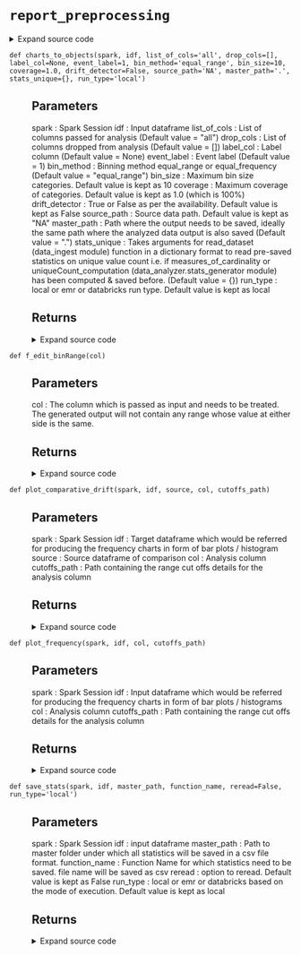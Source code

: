 # <code>report_preprocessing</code>
<details class="source">
<summary>
<span>Expand source code</span>
</summary>
<pre>
```python
import subprocess
from pathlib import Path

import numpy as np
import pandas as pd
import plotly.express as px
import plotly.graph_objects as go
import pyspark
from loguru import logger
from pyspark.sql import functions as F
from pyspark.sql import types as T
from pyspark.sql.window import Window

from anovos.data_analyzer.stats_generator import uniqueCount_computation
from anovos.data_ingest.data_ingest import read_dataset
from anovos.data_transformer.transformers import (
    outlier_categories,
    imputation_MMM,
    attribute_binning,
)
from anovos.shared.utils import attributeType_segregation, ends_with

global_theme = px.colors.sequential.Plasma
global_theme_r = px.colors.sequential.Plasma_r
global_plot_bg_color = "rgba(0,0,0,0)"
global_paper_bg_color = "rgba(0,0,0,0)"
num_cols = []
cat_cols = []


def master_to_local(master_path):
    """

    Parameters
    ----------
    master_path :


    Returns
    -------

    """
    punctuations = ":"
    for x in master_path:
        if x in punctuations:
            local_path = master_path.replace(x, "")
            local_path = "/" + local_path
    return local_path


def save_stats(spark, idf, master_path, function_name, reread=False, run_type="local"):
    """

    Parameters
    ----------
    spark :
        Spark Session
    idf :
        input dataframe
    master_path :
        Path to master folder under which all statistics will be saved in a csv file format.
    function_name :
        Function Name for which statistics need to be saved. file name will be saved as csv
    reread :
        option to reread. Default value is kept as False
    run_type :
        local or emr or databricks based on the mode of execution. Default value is kept as local

    Returns
    -------

    """
    if run_type == "local":
        local_path = master_path
    elif run_type == "databricks":
        local_path = master_to_local(master_path)
    elif run_type == "emr":
        local_path = "report_stats"
    else:
        raise ValueError("Invalid run_type")

    Path(local_path).mkdir(parents=True, exist_ok=True)

    idf.toPandas().to_csv(ends_with(local_path) + function_name + ".csv", index=False)

    if run_type == "emr":
        bash_cmd = (
            "aws s3 cp "
            + ends_with(local_path)
            + function_name
            + ".csv "
            + ends_with(master_path)
        )

        subprocess.check_output(["bash", "-c", bash_cmd])

    if reread:
        odf = spark.read.csv(
            ends_with(master_path) + function_name + ".csv",
            header=True,
            inferSchema=True,
        )
        return odf


def edit_binRange(col):
    """

    Parameters
    ----------
    col :
        The column which is passed as input and needs to be treated.
        The generated output will not contain any range whose value at either side is the same.

    Returns
    -------

    """
    try:
        list_col = col.split("-")
        deduped_col = list(set(list_col))
        if len(list_col) != len(deduped_col):
            return deduped_col[0]
        else:
            return col
    except Exception as e:
        logger.error(f"processing failed during edit_binRange, error {e}")
        pass


f_edit_binRange = F.udf(edit_binRange, T.StringType())


def binRange_to_binIdx(spark, col, cutoffs_path):
    """

    Parameters
    ----------
    spark :
        Spark Session
    col :
        The input column which is needed to by mapped with respective index
    cutoffs_path :
        paths containing the range cutoffs applicable for each index

    Returns
    -------

    """
    bin_cutoffs = (
        spark.read.parquet(cutoffs_path)
        .where(F.col("attribute") == col)
        .select("parameters")
        .rdd.flatMap(lambda x: x)
        .collect()[0]
    )
    bin_ranges = []
    max_cat = len(bin_cutoffs) + 1
    for idx in range(0, max_cat):
        if idx == 0:
            bin_ranges.append("<= " + str(round(bin_cutoffs[idx], 4)))
        elif idx < (max_cat - 1):
            bin_ranges.append(
                str(round(bin_cutoffs[idx - 1], 4))
                + "-"
                + str(round(bin_cutoffs[idx], 4))
            )
        else:
            bin_ranges.append("> " + str(round(bin_cutoffs[idx - 1], 4)))
    mapping = spark.createDataFrame(
        zip(range(1, max_cat + 1), bin_ranges), schema=["bin_idx", col]
    )
    return mapping


def plot_frequency(spark, idf, col, cutoffs_path):
    """

    Parameters
    ----------
    spark :
        Spark Session
    idf :
        Input dataframe which would be referred for producing the frequency charts in form of
        bar plots / histograms
    col :
        Analysis column
    cutoffs_path :
        Path containing the range cut offs details for the analysis column

    Returns
    -------

    """
    odf = (
        idf.groupBy(col)
        .count()
        .withColumn(
            "count_%",
            100 * (F.col("count") / F.sum("count").over(Window.partitionBy())),
        )
        .withColumn(col, f_edit_binRange(col))
    )

    if col in cat_cols:
        odf_pd = odf.orderBy("count", ascending=False).toPandas().fillna("Missing")
        odf_pd.loc[odf_pd[col] == "others", col] = "others*"

    if col in num_cols:
        mapping = binRange_to_binIdx(spark, col, cutoffs_path)
        odf_pd = (
            odf.join(mapping, col, "left_outer")
            .orderBy("bin_idx")
            .toPandas()
            .fillna("Missing")
        )

    fig = px.bar(
        odf_pd,
        x=col,
        y="count",
        text=odf_pd["count_%"].apply(lambda x: "{0:1.2f}%".format(x)),
        color_discrete_sequence=global_theme,
    )
    fig.update_traces(textposition="outside")
    fig.update_layout(title_text=str("Frequency Distribution for " + str(col.upper())))
    fig.update_xaxes(type="category")
    # fig.update_layout(barmode='stack', xaxis={'categoryorder':'total descending'})
    fig.layout.plot_bgcolor = global_plot_bg_color
    fig.layout.paper_bgcolor = global_paper_bg_color
    # plotly.offline.plot(fig, auto_open=False, validate=False, filename=f"{base_loc}/{file_name_}bar_graph.html")

    return fig


def plot_outlier(spark, idf, col, split_var=None, sample_size=500000):
    """

    Parameters
    ----------
    spark :
        Spark Session
    idf :
        Input dataframe which would be referred for capturing the outliers in form of violin charts
    col :
        Analysis column
    split_var :
        Column which is needed. Default value is kept as None
    sample_size :
        Maximum Sample size. Default value is kept as 500000

    Returns
    -------

    """
    idf_sample = idf.select(col).sample(
        False, min(1.0, float(sample_size) / idf.count()), 0
    )
    idf_sample.persist(pyspark.StorageLevel.MEMORY_AND_DISK).count()
    idf_imputed = imputation_MMM(spark, idf_sample)
    idf_pd = idf_imputed.toPandas()
    fig = px.violin(
        idf_pd,
        y=col,
        color=split_var,
        box=True,
        points="outliers",
        color_discrete_sequence=[global_theme_r[8], global_theme_r[4]],
    )
    fig.layout.plot_bgcolor = global_plot_bg_color
    fig.layout.paper_bgcolor = global_paper_bg_color
    fig.update_layout(
        legend=dict(orientation="h", x=0.5, yanchor="bottom", xanchor="center")
    )

    return fig


def plot_eventRate(spark, idf, col, label_col, event_label, cutoffs_path):
    """

    Parameters
    ----------
    spark :
        Spark Session
    idf :
        Input dataframe which would be referred for producing the frequency charts in form of bar plots / histogram
    col :
        Analysis column
    label_col :
        Label column
    event_label :
        Event label
    cutoffs_path :
        Path containing the range cut offs details for the analysis column

    Returns
    -------

    """

    odf = (
        idf.withColumn(
            label_col, F.when(F.col(label_col) == event_label, 1).otherwise(0)
        )
        .groupBy(col)
        .pivot(label_col)
        .count()
        .fillna(0, subset=["0", "1"])
        .withColumn("event_rate", 100 * (F.col("1") / (F.col("0") + F.col("1"))))
        .withColumn("attribute_name", F.lit(col))
        .withColumn(col, f_edit_binRange(col))
    )

    if col in cat_cols:
        odf_pd = odf.orderBy("event_rate", ascending=False).toPandas()
        odf_pd.loc[odf_pd[col] == "others", col] = "others*"

    if col in num_cols:
        mapping = binRange_to_binIdx(spark, col, cutoffs_path)
        odf_pd = odf.join(mapping, col, "left_outer").orderBy("bin_idx").toPandas()

    fig = px.bar(
        odf_pd,
        x=col,
        y="event_rate",
        text=odf_pd["event_rate"].apply(lambda x: "{0:1.2f}%".format(x)),
        color_discrete_sequence=global_theme,
    )
    fig.update_traces(textposition="outside")
    fig.update_layout(
        title_text=str(
            "Event Rate Distribution for "
            + str(col.upper())
            + str(" [Target Variable : " + str(event_label) + str("]"))
        )
    )
    fig.update_xaxes(type="category")
    fig.layout.plot_bgcolor = global_plot_bg_color
    fig.layout.paper_bgcolor = global_paper_bg_color
    # plotly.offline.plot(fig, auto_open=False, validate=False, filename=f"{base_loc}/{file_name_}feat_analysis_label.html")

    return fig


def plot_comparative_drift(spark, idf, source, col, cutoffs_path):
    """

    Parameters
    ----------
    spark :
        Spark Session
    idf :
        Target dataframe which would be referred for producing the frequency charts in form of bar plots / histogram
    source :
        Source dataframe of comparison
    col :
        Analysis column
    cutoffs_path :
        Path containing the range cut offs details for the analysis column

    Returns
    -------

    """
    odf = (
        idf.groupBy(col)
        .agg((F.count(col) / idf.count()).alias("countpct_target"))
        .fillna(np.nan, subset=[col])
    )

    if col in cat_cols:
        odf_pd = (
            odf.join(
                source.withColumnRenamed("p", "countpct_source").fillna(
                    np.nan, subset=[col]
                ),
                col,
                "full_outer",
            )
            .orderBy("countpct_target", ascending=False)
            .toPandas()
        )

    if col in num_cols:
        mapping = binRange_to_binIdx(spark, col, cutoffs_path)
        odf_pd = (
            odf.join(mapping, col, "left_outer")
            .fillna(np.nan, subset=["bin_idx"])
            .join(
                source.fillna(np.nan, subset=[col]).select(
                    F.col(col).alias("bin_idx"), F.col("p").alias("countpct_source")
                ),
                "bin_idx",
                "full_outer",
            )
            .orderBy("bin_idx")
            .toPandas()
        )

    odf_pd.fillna(
        {col: "Missing", "countpct_source": 0, "countpct_target": 0}, inplace=True
    )
    odf_pd["%_diff"] = (
        (odf_pd["countpct_target"] / odf_pd["countpct_source"]) - 1
    ) * 100
    fig = go.Figure()
    fig.add_bar(
        y=list(odf_pd.countpct_source.values),
        x=odf_pd[col],
        name="source",
        marker=dict(color=global_theme),
    )
    fig.update_traces(overwrite=True, marker={"opacity": 0.7})
    fig.add_bar(
        y=list(odf_pd.countpct_target.values),
        x=odf_pd[col],
        name="target",
        text=odf_pd["%_diff"].apply(lambda x: "{0:0.2f}%".format(x)),
        marker=dict(color=global_theme),
    )
    fig.update_traces(textposition="outside")
    fig.update_layout(
        paper_bgcolor=global_paper_bg_color,
        plot_bgcolor=global_plot_bg_color,
        showlegend=False,
    )
    fig.update_layout(
        title_text=str(
            "Drift Comparison for " + col + "<br><sup>(L->R : Source->Target)</sup>"
        )
    )
    fig.update_traces(marker=dict(color=global_theme))
    fig.update_xaxes(type="category")
    # fig.add_trace(go.Scatter(x=odf_pd[col], y=odf_pd.countpct_target.values, mode='lines+markers',
    #                        line=dict(color=px.colors.qualitative.Antique[10], width=3, dash='dot')))
    fig.update_layout(
        xaxis_tickfont_size=14,
        yaxis=dict(title="frequency", titlefont_size=16, tickfont_size=14),
    )

    return fig


def charts_to_objects(
    spark,
    idf,
    list_of_cols="all",
    drop_cols=[],
    label_col=None,
    event_label=1,
    bin_method="equal_range",
    bin_size=10,
    coverage=1.0,
    drift_detector=False,
    source_path="NA",
    master_path=".",
    stats_unique={},
    run_type="local",
):
    """

    Parameters
    ----------
    spark :
        Spark Session
    idf :
        Input dataframe
    list_of_cols :
        List of columns passed for analysis (Default value = "all")
    drop_cols :
        List of columns dropped from analysis (Default value = [])
    label_col :
        Label column (Default value = None)
    event_label :
        Event label (Default value = 1)
    bin_method :
        Binning method equal_range or equal_frequency (Default value = "equal_range")
    bin_size :
        Maximum bin size categories. Default value is kept as 10
    coverage :
        Maximum coverage of categories. Default value is kept as 1.0 (which is 100%)
    drift_detector :
        True or False as per the availability. Default value is kept as False
    source_path :
        Source data path. Default value is kept as "NA"
    master_path :
        Path where the output needs to be saved, ideally the same path where the analyzed data output is also saved (Default value = ".")
    stats_unique :
        Takes arguments for read_dataset (data_ingest module) function in a dictionary format
        to read pre-saved statistics on unique value count i.e. if measures_of_cardinality or
        uniqueCount_computation (data_analyzer.stats_generator module) has been computed & saved before. (Default value = {})
    run_type :
        local or emr or databricks run type. Default value is kept as local

    Returns
    -------

    """

    global num_cols
    global cat_cols

    if list_of_cols == "all":
        num_cols, cat_cols, other_cols = attributeType_segregation(idf)
        list_of_cols = num_cols + cat_cols
    if isinstance(list_of_cols, str):
        list_of_cols = [x.strip() for x in list_of_cols.split("|")]
    if isinstance(drop_cols, str):
        drop_cols = [x.strip() for x in drop_cols.split("|")]

    if stats_unique == {}:
        remove_cols = (
            uniqueCount_computation(spark, idf, list_of_cols)
            .where(F.col("unique_values") < 2)
            .select("attribute")
            .rdd.flatMap(lambda x: x)
            .collect()
        )
    else:
        remove_cols = (
            read_dataset(spark, **stats_unique)
            .where(F.col("unique_values") < 2)
            .select("attribute")
            .rdd.flatMap(lambda x: x)
            .collect()
        )

    list_of_cols = list(
        set([e for e in list_of_cols if e not in (drop_cols + remove_cols)])
    )

    if any(x not in idf.columns for x in list_of_cols) | (len(list_of_cols) == 0):
        raise TypeError("Invalid input for Column(s)")

    num_cols, cat_cols, other_cols = attributeType_segregation(idf.select(list_of_cols))

    if cat_cols:
        idf_cleaned = outlier_categories(
            spark, idf, list_of_cols=cat_cols, coverage=coverage, max_category=bin_size
        )
    else:
        idf_cleaned = idf

    if drift_detector:
        encoding_model_exists = True
        binned_cols = (
            spark.read.parquet(source_path + "/drift_statistics/attribute_binning")
            .select("attribute")
            .rdd.flatMap(lambda x: x)
            .collect()
        )
        to_be_binned = [e for e in num_cols if e not in binned_cols]
    else:
        encoding_model_exists = False
        binned_cols = []
        to_be_binned = num_cols

    if to_be_binned:
        idf_encoded = attribute_binning(
            spark,
            idf_cleaned,
            list_of_cols=to_be_binned,
            method_type=bin_method,
            bin_size=bin_size,
            bin_dtype="categorical",
            pre_existing_model=False,
            model_path=source_path + "/charts_to_objects",
            output_mode="append",
        )
    else:
        idf_encoded = idf_cleaned

    if binned_cols:
        idf_encoded = attribute_binning(
            spark,
            idf_encoded,
            list_of_cols=binned_cols,
            method_type=bin_method,
            bin_size=bin_size,
            bin_dtype="categorical",
            pre_existing_model=True,
            model_path=source_path + "/drift_statistics",
            output_mode="append",
        )

    cutoffs_path1 = source_path + "/charts_to_objects/attribute_binning"
    cutoffs_path2 = source_path + "/drift_statistics/attribute_binning"

    idf_encoded.persist(pyspark.StorageLevel.MEMORY_AND_DISK)

    if run_type == "local":
        local_path = master_path
    elif run_type == "databricks":
        local_path = master_to_local(master_path)
    elif run_type == "emr":
        local_path = "report_stats"
    else:
        raise ValueError("Invalid run_type")

    Path(local_path).mkdir(parents=True, exist_ok=True)

    for idx, col in enumerate(list_of_cols):

        if col in binned_cols:
            cutoffs_path = cutoffs_path2
        else:
            cutoffs_path = cutoffs_path1

        if col in cat_cols:
            f = plot_frequency(spark, idf_encoded, col, cutoffs_path)
            f.write_json(ends_with(local_path) + "freqDist_" + col)

            if label_col:
                if col != label_col:
                    f = plot_eventRate(
                        spark, idf_encoded, col, label_col, event_label, cutoffs_path
                    )
                    f.write_json(ends_with(local_path) + "eventDist_" + col)

            if drift_detector:
                try:
                    frequency_path = (
                        source_path + "/drift_statistics/frequency_counts/" + col
                    )
                    idf_source = spark.read.csv(
                        frequency_path, header=True, inferSchema=True
                    )
                    f = plot_comparative_drift(
                        spark, idf_encoded, idf_source, col, cutoffs_path
                    )
                    f.write_json(ends_with(local_path) + "drift_" + col)
                except Exception as e:
                    logger.error(f"processing failed during drift detection, error {e}")
                    pass

        if col in num_cols:
            f = plot_outlier(spark, idf, col, split_var=None)
            f.write_json(ends_with(local_path) + "outlier_" + col)
            f = plot_frequency(
                spark,
                idf_encoded.drop(col).withColumnRenamed(col + "_binned", col),
                col,
                cutoffs_path,
            )
            f.write_json(ends_with(local_path) + "freqDist_" + col)

            if label_col:
                if col != label_col:
                    f = plot_eventRate(
                        spark,
                        idf_encoded.drop(col).withColumnRenamed(col + "_binned", col),
                        col,
                        label_col,
                        event_label,
                        cutoffs_path,
                    )
                    f.write_json(ends_with(local_path) + "eventDist_" + col)

            if drift_detector:
                try:
                    frequency_path = (
                        source_path + "/drift_statistics/frequency_counts/" + col
                    )
                    idf_source = spark.read.csv(
                        frequency_path, header=True, inferSchema=True
                    )
                    f = plot_comparative_drift(
                        spark,
                        idf_encoded.drop(col).withColumnRenamed(col + "_binned", col),
                        idf_source,
                        col,
                        cutoffs_path,
                    )
                    f.write_json(ends_with(local_path) + "drift_" + col)
                except Exception as e:
                    logger.error(f"processing failed during drift detection, error {e}")
                    pass

    pd.DataFrame(idf.dtypes, columns=["attribute", "data_type"]).to_csv(
        ends_with(local_path) + "data_type.csv", index=False
    )

    if run_type == "emr":
        bash_cmd = (
            "aws s3 cp --recursive "
            + ends_with(local_path)
            + " "
            + ends_with(master_path)
        )

        subprocess.check_output(["bash", "-c", bash_cmd])
```
</pre>
</details>
## Functions
<dl>
<dt id="anovos.data_report.report_preprocessing.binRange_to_binIdx"><code class="name flex">
<span>def <span class="ident">binRange_to_binIdx</span></span>(<span>spark, col, cutoffs_path)</span>
</code></dt>
<dd>
<div class="desc"><h2 id="parameters">Parameters</h2>
<p>spark :
Spark Session
col :
The input column which is needed to by mapped with respective index
cutoffs_path :
paths containing the range cutoffs applicable for each index</p>
<h2 id="returns">Returns</h2></div>
<details class="source">
<summary>
<span>Expand source code</span>
</summary>
<pre>
```python
def binRange_to_binIdx(spark, col, cutoffs_path):
    """

    Parameters
    ----------
    spark :
        Spark Session
    col :
        The input column which is needed to by mapped with respective index
    cutoffs_path :
        paths containing the range cutoffs applicable for each index

    Returns
    -------

    """
    bin_cutoffs = (
        spark.read.parquet(cutoffs_path)
        .where(F.col("attribute") == col)
        .select("parameters")
        .rdd.flatMap(lambda x: x)
        .collect()[0]
    )
    bin_ranges = []
    max_cat = len(bin_cutoffs) + 1
    for idx in range(0, max_cat):
        if idx == 0:
            bin_ranges.append("<= " + str(round(bin_cutoffs[idx], 4)))
        elif idx < (max_cat - 1):
            bin_ranges.append(
                str(round(bin_cutoffs[idx - 1], 4))
                + "-"
                + str(round(bin_cutoffs[idx], 4))
            )
        else:
            bin_ranges.append("> " + str(round(bin_cutoffs[idx - 1], 4)))
    mapping = spark.createDataFrame(
        zip(range(1, max_cat + 1), bin_ranges), schema=["bin_idx", col]
    )
    return mapping
```
</pre>
</details>
</dd>
<dt id="anovos.data_report.report_preprocessing.charts_to_objects"><code class="name flex">
<span>def <span class="ident">charts_to_objects</span></span>(<span>spark, idf, list_of_cols='all', drop_cols=[], label_col=None, event_label=1, bin_method='equal_range', bin_size=10, coverage=1.0, drift_detector=False, source_path='NA', master_path='.', stats_unique={}, run_type='local')</span>
</code></dt>
<dd>
<div class="desc"><h2 id="parameters">Parameters</h2>
<p>spark :
Spark Session
idf :
Input dataframe
list_of_cols :
List of columns passed for analysis (Default value = "all")
drop_cols :
List of columns dropped from analysis (Default value = [])
label_col :
Label column (Default value = None)
event_label :
Event label (Default value = 1)
bin_method :
Binning method equal_range or equal_frequency (Default value = "equal_range")
bin_size :
Maximum bin size categories. Default value is kept as 10
coverage :
Maximum coverage of categories. Default value is kept as 1.0 (which is 100%)
drift_detector :
True or False as per the availability. Default value is kept as False
source_path :
Source data path. Default value is kept as "NA"
master_path :
Path where the output needs to be saved, ideally the same path where the analyzed data output is also saved (Default value = ".")
stats_unique :
Takes arguments for read_dataset (data_ingest module) function in a dictionary format
to read pre-saved statistics on unique value count i.e. if measures_of_cardinality or
uniqueCount_computation (data_analyzer.stats_generator module) has been computed &amp; saved before. (Default value = {})
run_type :
local or emr or databricks run type. Default value is kept as local</p>
<h2 id="returns">Returns</h2></div>
<details class="source">
<summary>
<span>Expand source code</span>
</summary>
<pre>
```python
def charts_to_objects(
    spark,
    idf,
    list_of_cols="all",
    drop_cols=[],
    label_col=None,
    event_label=1,
    bin_method="equal_range",
    bin_size=10,
    coverage=1.0,
    drift_detector=False,
    source_path="NA",
    master_path=".",
    stats_unique={},
    run_type="local",
):
    """

    Parameters
    ----------
    spark :
        Spark Session
    idf :
        Input dataframe
    list_of_cols :
        List of columns passed for analysis (Default value = "all")
    drop_cols :
        List of columns dropped from analysis (Default value = [])
    label_col :
        Label column (Default value = None)
    event_label :
        Event label (Default value = 1)
    bin_method :
        Binning method equal_range or equal_frequency (Default value = "equal_range")
    bin_size :
        Maximum bin size categories. Default value is kept as 10
    coverage :
        Maximum coverage of categories. Default value is kept as 1.0 (which is 100%)
    drift_detector :
        True or False as per the availability. Default value is kept as False
    source_path :
        Source data path. Default value is kept as "NA"
    master_path :
        Path where the output needs to be saved, ideally the same path where the analyzed data output is also saved (Default value = ".")
    stats_unique :
        Takes arguments for read_dataset (data_ingest module) function in a dictionary format
        to read pre-saved statistics on unique value count i.e. if measures_of_cardinality or
        uniqueCount_computation (data_analyzer.stats_generator module) has been computed & saved before. (Default value = {})
    run_type :
        local or emr or databricks run type. Default value is kept as local

    Returns
    -------

    """

    global num_cols
    global cat_cols

    if list_of_cols == "all":
        num_cols, cat_cols, other_cols = attributeType_segregation(idf)
        list_of_cols = num_cols + cat_cols
    if isinstance(list_of_cols, str):
        list_of_cols = [x.strip() for x in list_of_cols.split("|")]
    if isinstance(drop_cols, str):
        drop_cols = [x.strip() for x in drop_cols.split("|")]

    if stats_unique == {}:
        remove_cols = (
            uniqueCount_computation(spark, idf, list_of_cols)
            .where(F.col("unique_values") < 2)
            .select("attribute")
            .rdd.flatMap(lambda x: x)
            .collect()
        )
    else:
        remove_cols = (
            read_dataset(spark, **stats_unique)
            .where(F.col("unique_values") < 2)
            .select("attribute")
            .rdd.flatMap(lambda x: x)
            .collect()
        )

    list_of_cols = list(
        set([e for e in list_of_cols if e not in (drop_cols + remove_cols)])
    )

    if any(x not in idf.columns for x in list_of_cols) | (len(list_of_cols) == 0):
        raise TypeError("Invalid input for Column(s)")

    num_cols, cat_cols, other_cols = attributeType_segregation(idf.select(list_of_cols))

    if cat_cols:
        idf_cleaned = outlier_categories(
            spark, idf, list_of_cols=cat_cols, coverage=coverage, max_category=bin_size
        )
    else:
        idf_cleaned = idf

    if drift_detector:
        encoding_model_exists = True
        binned_cols = (
            spark.read.parquet(source_path + "/drift_statistics/attribute_binning")
            .select("attribute")
            .rdd.flatMap(lambda x: x)
            .collect()
        )
        to_be_binned = [e for e in num_cols if e not in binned_cols]
    else:
        encoding_model_exists = False
        binned_cols = []
        to_be_binned = num_cols

    if to_be_binned:
        idf_encoded = attribute_binning(
            spark,
            idf_cleaned,
            list_of_cols=to_be_binned,
            method_type=bin_method,
            bin_size=bin_size,
            bin_dtype="categorical",
            pre_existing_model=False,
            model_path=source_path + "/charts_to_objects",
            output_mode="append",
        )
    else:
        idf_encoded = idf_cleaned

    if binned_cols:
        idf_encoded = attribute_binning(
            spark,
            idf_encoded,
            list_of_cols=binned_cols,
            method_type=bin_method,
            bin_size=bin_size,
            bin_dtype="categorical",
            pre_existing_model=True,
            model_path=source_path + "/drift_statistics",
            output_mode="append",
        )

    cutoffs_path1 = source_path + "/charts_to_objects/attribute_binning"
    cutoffs_path2 = source_path + "/drift_statistics/attribute_binning"

    idf_encoded.persist(pyspark.StorageLevel.MEMORY_AND_DISK)

    if run_type == "local":
        local_path = master_path
    elif run_type == "databricks":
        local_path = master_to_local(master_path)
    elif run_type == "emr":
        local_path = "report_stats"
    else:
        raise ValueError("Invalid run_type")

    Path(local_path).mkdir(parents=True, exist_ok=True)

    for idx, col in enumerate(list_of_cols):

        if col in binned_cols:
            cutoffs_path = cutoffs_path2
        else:
            cutoffs_path = cutoffs_path1

        if col in cat_cols:
            f = plot_frequency(spark, idf_encoded, col, cutoffs_path)
            f.write_json(ends_with(local_path) + "freqDist_" + col)

            if label_col:
                if col != label_col:
                    f = plot_eventRate(
                        spark, idf_encoded, col, label_col, event_label, cutoffs_path
                    )
                    f.write_json(ends_with(local_path) + "eventDist_" + col)

            if drift_detector:
                try:
                    frequency_path = (
                        source_path + "/drift_statistics/frequency_counts/" + col
                    )
                    idf_source = spark.read.csv(
                        frequency_path, header=True, inferSchema=True
                    )
                    f = plot_comparative_drift(
                        spark, idf_encoded, idf_source, col, cutoffs_path
                    )
                    f.write_json(ends_with(local_path) + "drift_" + col)
                except Exception as e:
                    logger.error(f"processing failed during drift detection, error {e}")
                    pass

        if col in num_cols:
            f = plot_outlier(spark, idf, col, split_var=None)
            f.write_json(ends_with(local_path) + "outlier_" + col)
            f = plot_frequency(
                spark,
                idf_encoded.drop(col).withColumnRenamed(col + "_binned", col),
                col,
                cutoffs_path,
            )
            f.write_json(ends_with(local_path) + "freqDist_" + col)

            if label_col:
                if col != label_col:
                    f = plot_eventRate(
                        spark,
                        idf_encoded.drop(col).withColumnRenamed(col + "_binned", col),
                        col,
                        label_col,
                        event_label,
                        cutoffs_path,
                    )
                    f.write_json(ends_with(local_path) + "eventDist_" + col)

            if drift_detector:
                try:
                    frequency_path = (
                        source_path + "/drift_statistics/frequency_counts/" + col
                    )
                    idf_source = spark.read.csv(
                        frequency_path, header=True, inferSchema=True
                    )
                    f = plot_comparative_drift(
                        spark,
                        idf_encoded.drop(col).withColumnRenamed(col + "_binned", col),
                        idf_source,
                        col,
                        cutoffs_path,
                    )
                    f.write_json(ends_with(local_path) + "drift_" + col)
                except Exception as e:
                    logger.error(f"processing failed during drift detection, error {e}")
                    pass

    pd.DataFrame(idf.dtypes, columns=["attribute", "data_type"]).to_csv(
        ends_with(local_path) + "data_type.csv", index=False
    )

    if run_type == "emr":
        bash_cmd = (
            "aws s3 cp --recursive "
            + ends_with(local_path)
            + " "
            + ends_with(master_path)
        )

        subprocess.check_output(["bash", "-c", bash_cmd])
```
</pre>
</details>
</dd>
<dt id="anovos.data_report.report_preprocessing.edit_binRange"><code class="name flex">
<span>def <span class="ident">edit_binRange</span></span>(<span>col)</span>
</code></dt>
<dd>
<div class="desc"><h2 id="parameters">Parameters</h2>
<p>col :
The column which is passed as input and needs to be treated.
The generated output will not contain any range whose value at either side is the same.</p>
<h2 id="returns">Returns</h2></div>
<details class="source">
<summary>
<span>Expand source code</span>
</summary>
<pre>
```python
def edit_binRange(col):
    """

    Parameters
    ----------
    col :
        The column which is passed as input and needs to be treated.
        The generated output will not contain any range whose value at either side is the same.

    Returns
    -------

    """
    try:
        list_col = col.split("-")
        deduped_col = list(set(list_col))
        if len(list_col) != len(deduped_col):
            return deduped_col[0]
        else:
            return col
    except Exception as e:
        logger.error(f"processing failed during edit_binRange, error {e}")
        pass
```
</pre>
</details>
</dd>
<dt id="anovos.data_report.report_preprocessing.f_edit_binRange"><code class="name flex">
<span>def <span class="ident">f_edit_binRange</span></span>(<span>col)</span>
</code></dt>
<dd>
<div class="desc"><h2 id="parameters">Parameters</h2>
<p>col :
The column which is passed as input and needs to be treated.
The generated output will not contain any range whose value at either side is the same.</p>
<h2 id="returns">Returns</h2></div>
<details class="source">
<summary>
<span>Expand source code</span>
</summary>
<pre>
```python
def edit_binRange(col):
    """

    Parameters
    ----------
    col :
        The column which is passed as input and needs to be treated.
        The generated output will not contain any range whose value at either side is the same.

    Returns
    -------

    """
    try:
        list_col = col.split("-")
        deduped_col = list(set(list_col))
        if len(list_col) != len(deduped_col):
            return deduped_col[0]
        else:
            return col
    except Exception as e:
        logger.error(f"processing failed during edit_binRange, error {e}")
        pass
```
</pre>
</details>
</dd>
<dt id="anovos.data_report.report_preprocessing.master_to_local"><code class="name flex">
<span>def <span class="ident">master_to_local</span></span>(<span>master_path)</span>
</code></dt>
<dd>
<div class="desc"><h2 id="parameters">Parameters</h2>
<p>master_path :</p>
<h2 id="returns">Returns</h2></div>
<details class="source">
<summary>
<span>Expand source code</span>
</summary>
<pre>
```python
def master_to_local(master_path):
    """

    Parameters
    ----------
    master_path :


    Returns
    -------

    """
    punctuations = ":"
    for x in master_path:
        if x in punctuations:
            local_path = master_path.replace(x, "")
            local_path = "/" + local_path
    return local_path
```
</pre>
</details>
</dd>
<dt id="anovos.data_report.report_preprocessing.plot_comparative_drift"><code class="name flex">
<span>def <span class="ident">plot_comparative_drift</span></span>(<span>spark, idf, source, col, cutoffs_path)</span>
</code></dt>
<dd>
<div class="desc"><h2 id="parameters">Parameters</h2>
<p>spark :
Spark Session
idf :
Target dataframe which would be referred for producing the frequency charts in form of bar plots / histogram
source :
Source dataframe of comparison
col :
Analysis column
cutoffs_path :
Path containing the range cut offs details for the analysis column</p>
<h2 id="returns">Returns</h2></div>
<details class="source">
<summary>
<span>Expand source code</span>
</summary>
<pre>
```python
def plot_comparative_drift(spark, idf, source, col, cutoffs_path):
    """

    Parameters
    ----------
    spark :
        Spark Session
    idf :
        Target dataframe which would be referred for producing the frequency charts in form of bar plots / histogram
    source :
        Source dataframe of comparison
    col :
        Analysis column
    cutoffs_path :
        Path containing the range cut offs details for the analysis column

    Returns
    -------

    """
    odf = (
        idf.groupBy(col)
        .agg((F.count(col) / idf.count()).alias("countpct_target"))
        .fillna(np.nan, subset=[col])
    )

    if col in cat_cols:
        odf_pd = (
            odf.join(
                source.withColumnRenamed("p", "countpct_source").fillna(
                    np.nan, subset=[col]
                ),
                col,
                "full_outer",
            )
            .orderBy("countpct_target", ascending=False)
            .toPandas()
        )

    if col in num_cols:
        mapping = binRange_to_binIdx(spark, col, cutoffs_path)
        odf_pd = (
            odf.join(mapping, col, "left_outer")
            .fillna(np.nan, subset=["bin_idx"])
            .join(
                source.fillna(np.nan, subset=[col]).select(
                    F.col(col).alias("bin_idx"), F.col("p").alias("countpct_source")
                ),
                "bin_idx",
                "full_outer",
            )
            .orderBy("bin_idx")
            .toPandas()
        )

    odf_pd.fillna(
        {col: "Missing", "countpct_source": 0, "countpct_target": 0}, inplace=True
    )
    odf_pd["%_diff"] = (
        (odf_pd["countpct_target"] / odf_pd["countpct_source"]) - 1
    ) * 100
    fig = go.Figure()
    fig.add_bar(
        y=list(odf_pd.countpct_source.values),
        x=odf_pd[col],
        name="source",
        marker=dict(color=global_theme),
    )
    fig.update_traces(overwrite=True, marker={"opacity": 0.7})
    fig.add_bar(
        y=list(odf_pd.countpct_target.values),
        x=odf_pd[col],
        name="target",
        text=odf_pd["%_diff"].apply(lambda x: "{0:0.2f}%".format(x)),
        marker=dict(color=global_theme),
    )
    fig.update_traces(textposition="outside")
    fig.update_layout(
        paper_bgcolor=global_paper_bg_color,
        plot_bgcolor=global_plot_bg_color,
        showlegend=False,
    )
    fig.update_layout(
        title_text=str(
            "Drift Comparison for " + col + "<br><sup>(L->R : Source->Target)</sup>"
        )
    )
    fig.update_traces(marker=dict(color=global_theme))
    fig.update_xaxes(type="category")
    # fig.add_trace(go.Scatter(x=odf_pd[col], y=odf_pd.countpct_target.values, mode='lines+markers',
    #                        line=dict(color=px.colors.qualitative.Antique[10], width=3, dash='dot')))
    fig.update_layout(
        xaxis_tickfont_size=14,
        yaxis=dict(title="frequency", titlefont_size=16, tickfont_size=14),
    )

    return fig
```
</pre>
</details>
</dd>
<dt id="anovos.data_report.report_preprocessing.plot_eventRate"><code class="name flex">
<span>def <span class="ident">plot_eventRate</span></span>(<span>spark, idf, col, label_col, event_label, cutoffs_path)</span>
</code></dt>
<dd>
<div class="desc"><h2 id="parameters">Parameters</h2>
<p>spark :
Spark Session
idf :
Input dataframe which would be referred for producing the frequency charts in form of bar plots / histogram
col :
Analysis column
label_col :
Label column
event_label :
Event label
cutoffs_path :
Path containing the range cut offs details for the analysis column</p>
<h2 id="returns">Returns</h2></div>
<details class="source">
<summary>
<span>Expand source code</span>
</summary>
<pre>
```python
def plot_eventRate(spark, idf, col, label_col, event_label, cutoffs_path):
    """

    Parameters
    ----------
    spark :
        Spark Session
    idf :
        Input dataframe which would be referred for producing the frequency charts in form of bar plots / histogram
    col :
        Analysis column
    label_col :
        Label column
    event_label :
        Event label
    cutoffs_path :
        Path containing the range cut offs details for the analysis column

    Returns
    -------

    """

    odf = (
        idf.withColumn(
            label_col, F.when(F.col(label_col) == event_label, 1).otherwise(0)
        )
        .groupBy(col)
        .pivot(label_col)
        .count()
        .fillna(0, subset=["0", "1"])
        .withColumn("event_rate", 100 * (F.col("1") / (F.col("0") + F.col("1"))))
        .withColumn("attribute_name", F.lit(col))
        .withColumn(col, f_edit_binRange(col))
    )

    if col in cat_cols:
        odf_pd = odf.orderBy("event_rate", ascending=False).toPandas()
        odf_pd.loc[odf_pd[col] == "others", col] = "others*"

    if col in num_cols:
        mapping = binRange_to_binIdx(spark, col, cutoffs_path)
        odf_pd = odf.join(mapping, col, "left_outer").orderBy("bin_idx").toPandas()

    fig = px.bar(
        odf_pd,
        x=col,
        y="event_rate",
        text=odf_pd["event_rate"].apply(lambda x: "{0:1.2f}%".format(x)),
        color_discrete_sequence=global_theme,
    )
    fig.update_traces(textposition="outside")
    fig.update_layout(
        title_text=str(
            "Event Rate Distribution for "
            + str(col.upper())
            + str(" [Target Variable : " + str(event_label) + str("]"))
        )
    )
    fig.update_xaxes(type="category")
    fig.layout.plot_bgcolor = global_plot_bg_color
    fig.layout.paper_bgcolor = global_paper_bg_color
    # plotly.offline.plot(fig, auto_open=False, validate=False, filename=f"{base_loc}/{file_name_}feat_analysis_label.html")

    return fig
```
</pre>
</details>
</dd>
<dt id="anovos.data_report.report_preprocessing.plot_frequency"><code class="name flex">
<span>def <span class="ident">plot_frequency</span></span>(<span>spark, idf, col, cutoffs_path)</span>
</code></dt>
<dd>
<div class="desc"><h2 id="parameters">Parameters</h2>
<p>spark :
Spark Session
idf :
Input dataframe which would be referred for producing the frequency charts in form of
bar plots / histograms
col :
Analysis column
cutoffs_path :
Path containing the range cut offs details for the analysis column</p>
<h2 id="returns">Returns</h2></div>
<details class="source">
<summary>
<span>Expand source code</span>
</summary>
<pre>
```python
def plot_frequency(spark, idf, col, cutoffs_path):
    """

    Parameters
    ----------
    spark :
        Spark Session
    idf :
        Input dataframe which would be referred for producing the frequency charts in form of
        bar plots / histograms
    col :
        Analysis column
    cutoffs_path :
        Path containing the range cut offs details for the analysis column

    Returns
    -------

    """
    odf = (
        idf.groupBy(col)
        .count()
        .withColumn(
            "count_%",
            100 * (F.col("count") / F.sum("count").over(Window.partitionBy())),
        )
        .withColumn(col, f_edit_binRange(col))
    )

    if col in cat_cols:
        odf_pd = odf.orderBy("count", ascending=False).toPandas().fillna("Missing")
        odf_pd.loc[odf_pd[col] == "others", col] = "others*"

    if col in num_cols:
        mapping = binRange_to_binIdx(spark, col, cutoffs_path)
        odf_pd = (
            odf.join(mapping, col, "left_outer")
            .orderBy("bin_idx")
            .toPandas()
            .fillna("Missing")
        )

    fig = px.bar(
        odf_pd,
        x=col,
        y="count",
        text=odf_pd["count_%"].apply(lambda x: "{0:1.2f}%".format(x)),
        color_discrete_sequence=global_theme,
    )
    fig.update_traces(textposition="outside")
    fig.update_layout(title_text=str("Frequency Distribution for " + str(col.upper())))
    fig.update_xaxes(type="category")
    # fig.update_layout(barmode='stack', xaxis={'categoryorder':'total descending'})
    fig.layout.plot_bgcolor = global_plot_bg_color
    fig.layout.paper_bgcolor = global_paper_bg_color
    # plotly.offline.plot(fig, auto_open=False, validate=False, filename=f"{base_loc}/{file_name_}bar_graph.html")

    return fig
```
</pre>
</details>
</dd>
<dt id="anovos.data_report.report_preprocessing.plot_outlier"><code class="name flex">
<span>def <span class="ident">plot_outlier</span></span>(<span>spark, idf, col, split_var=None, sample_size=500000)</span>
</code></dt>
<dd>
<div class="desc"><h2 id="parameters">Parameters</h2>
<p>spark :
Spark Session
idf :
Input dataframe which would be referred for capturing the outliers in form of violin charts
col :
Analysis column
split_var :
Column which is needed. Default value is kept as None
sample_size :
Maximum Sample size. Default value is kept as 500000</p>
<h2 id="returns">Returns</h2></div>
<details class="source">
<summary>
<span>Expand source code</span>
</summary>
<pre>
```python
def plot_outlier(spark, idf, col, split_var=None, sample_size=500000):
    """

    Parameters
    ----------
    spark :
        Spark Session
    idf :
        Input dataframe which would be referred for capturing the outliers in form of violin charts
    col :
        Analysis column
    split_var :
        Column which is needed. Default value is kept as None
    sample_size :
        Maximum Sample size. Default value is kept as 500000

    Returns
    -------

    """
    idf_sample = idf.select(col).sample(
        False, min(1.0, float(sample_size) / idf.count()), 0
    )
    idf_sample.persist(pyspark.StorageLevel.MEMORY_AND_DISK).count()
    idf_imputed = imputation_MMM(spark, idf_sample)
    idf_pd = idf_imputed.toPandas()
    fig = px.violin(
        idf_pd,
        y=col,
        color=split_var,
        box=True,
        points="outliers",
        color_discrete_sequence=[global_theme_r[8], global_theme_r[4]],
    )
    fig.layout.plot_bgcolor = global_plot_bg_color
    fig.layout.paper_bgcolor = global_paper_bg_color
    fig.update_layout(
        legend=dict(orientation="h", x=0.5, yanchor="bottom", xanchor="center")
    )

    return fig
```
</pre>
</details>
</dd>
<dt id="anovos.data_report.report_preprocessing.save_stats"><code class="name flex">
<span>def <span class="ident">save_stats</span></span>(<span>spark, idf, master_path, function_name, reread=False, run_type='local')</span>
</code></dt>
<dd>
<div class="desc"><h2 id="parameters">Parameters</h2>
<p>spark :
Spark Session
idf :
input dataframe
master_path :
Path to master folder under which all statistics will be saved in a csv file format.
function_name :
Function Name for which statistics need to be saved. file name will be saved as csv
reread :
option to reread. Default value is kept as False
run_type :
local or emr or databricks based on the mode of execution. Default value is kept as local</p>
<h2 id="returns">Returns</h2></div>
<details class="source">
<summary>
<span>Expand source code</span>
</summary>
<pre>
```python
def save_stats(spark, idf, master_path, function_name, reread=False, run_type="local"):
    """

    Parameters
    ----------
    spark :
        Spark Session
    idf :
        input dataframe
    master_path :
        Path to master folder under which all statistics will be saved in a csv file format.
    function_name :
        Function Name for which statistics need to be saved. file name will be saved as csv
    reread :
        option to reread. Default value is kept as False
    run_type :
        local or emr or databricks based on the mode of execution. Default value is kept as local

    Returns
    -------

    """
    if run_type == "local":
        local_path = master_path
    elif run_type == "databricks":
        local_path = master_to_local(master_path)
    elif run_type == "emr":
        local_path = "report_stats"
    else:
        raise ValueError("Invalid run_type")

    Path(local_path).mkdir(parents=True, exist_ok=True)

    idf.toPandas().to_csv(ends_with(local_path) + function_name + ".csv", index=False)

    if run_type == "emr":
        bash_cmd = (
            "aws s3 cp "
            + ends_with(local_path)
            + function_name
            + ".csv "
            + ends_with(master_path)
        )

        subprocess.check_output(["bash", "-c", bash_cmd])

    if reread:
        odf = spark.read.csv(
            ends_with(master_path) + function_name + ".csv",
            header=True,
            inferSchema=True,
        )
        return odf
```
</pre>
</details>
</dd>
</dl>